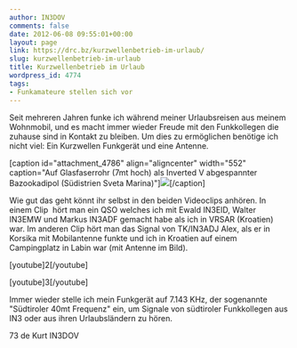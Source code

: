 ```yaml
---
author: IN3DOV
comments: false
date: 2012-06-08 09:55:01+00:00
layout: page
link: https://drc.bz/kurzwellenbetrieb-im-urlaub/
slug: kurzwellenbetrieb-im-urlaub
title: Kurzwellenbetrieb im Urlaub
wordpress_id: 4774
tags:
- Funkamateure stellen sich vor
---
```


Seit mehreren Jahren funke ich während meiner Urlaubsreisen aus meinem Wohnmobil, und es macht immer wieder Freude mit den Funkkollegen die zuhause sind in Kontakt zu bleiben. Um dies zu ermöglichen benötige ich nicht viel: Ein Kurzwellen Funkgerät und eine Antenne.

[caption id="attachment_4786" align="aligncenter" width="552" caption="Auf Glasfaserrohr (7mt hoch) als Inverted V abgespannter Bazookadipol (Südistrien Sveta Marina)"][![](https://drc.bz/wp-content/uploads/2012/06/IMG_0989-1024x764.jpg)](https://drc.bz/wp-content/uploads/2012/06/IMG_0989.jpg)[/caption]

Wie gut das geht könnt ihr selbst in den beiden Videoclips anhören. In einem Clip  hört man ein QSO welches ich mit Ewald IN3EID, Walter IN3EMW und Markus IN3ADF gemacht habe als ich in VRSAR (Kroatien) war. Im anderen Clip hört man das Signal von TK/IN3ADJ Alex, als er in Korsika mit Mobilantenne funkte und ich in Kroatien auf einem Campingplatz in Labin war (mit Antenne im Bild).


[youtube]2[/youtube]







[youtube]3[/youtube]







Immer wieder stelle ich mein Funkgerät auf 7.143 KHz, der sogenannte "Südtiroler 40mt Frequenz" ein, um Signale von südtiroler Funkkollegen aus IN3 oder aus ihren Urlaubsländern zu hören.


73 de Kurt IN3DOV


